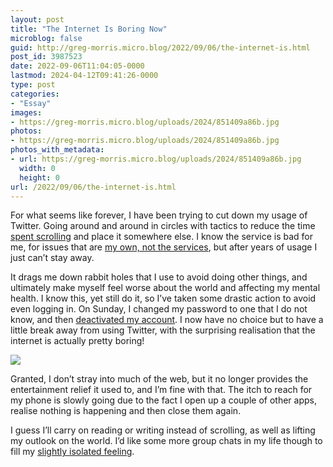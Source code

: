 ```yaml
---
layout: post
title: "The Internet Is Boring Now"
microblog: false
guid: http://greg-morris.micro.blog/2022/09/06/the-internet-is.html
post_id: 3987523
date: 2022-09-06T11:04:05-0000
lastmod: 2024-04-12T09:41:26-0000
type: post
categories:
- "Essay"
images:
- https://greg-morris.micro.blog/uploads/2024/851409a86b.jpg
photos:
- https://greg-morris.micro.blog/uploads/2024/851409a86b.jpg
photos_with_metadata:
- url: https://greg-morris.micro.blog/uploads/2024/851409a86b.jpg
  width: 0
  height: 0
url: /2022/09/06/the-internet-is.html
---
```

For what seems like forever, I have been trying to cut down my usage of Twitter. Going around and around in circles with tactics to reduce the time [spent scrolling](/2022/08/02/writing-instead-of.html) and place it somewhere else. I know the service is bad for me, for issues that are [my own, not the services](/2020/09/09/itxs-not-the.html), but after years of usage I just can’t stay away. 

It drags me down rabbit holes that I use to avoid doing other things, and ultimately make myself feel worse about the world and affecting my mental health. I know this, yet still do it, so I’ve taken some drastic action to avoid even logging in. On Sunday, I changed my password to one that I do not know, and then [deactivated my account](/2022/09/03/ive-had-to.html). I now have no choice but to have a little break away from using Twitter, with the surprising realisation that the internet is actually pretty boring!

![](https://greg-morris.micro.blog/uploads/2024/851409a86b.jpg)

Granted, I don’t stray into much of the web, but it no longer provides the entertainment relief it used to, and I’m fine with that. The itch to reach for my phone is slowly going due to the fact I open up a couple of other apps, realise nothing is happening and then close them again.

I guess I’ll carry on reading or writing instead of scrolling, as well as lifting my outlook on the world. I’d like some more group chats in my life though to fill my [slightly isolated feeling](/2022/08/30/social-media-interaction.html).
